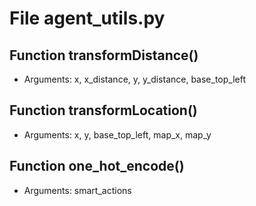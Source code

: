 # File agent_utils.py

## Function transformDistance()

- Arguments: x, x_distance, y, y_distance, base_top_left

## Function transformLocation()

- Arguments: x, y, base_top_left, map_x, map_y

## Function one_hot_encode()

- Arguments: smart_actions

